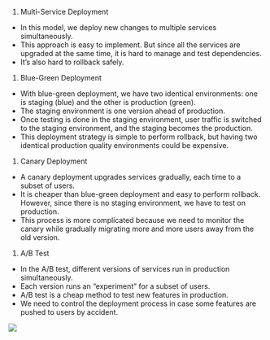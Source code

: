 1. Multi-Service Deployment
  * In this model, we deploy new changes to multiple services simultaneously.
  * This approach is easy to implement. But since all the services are upgraded at the same time, it is hard to manage and test dependencies.
  * It’s also hard to rollback safely.

1. Blue-Green Deployment
  * With blue-green deployment, we have two identical environments: one is staging (blue) and the other is production (green).
  * The staging environment is one version ahead of production.
  * Once testing is done in the staging environment, user traffic is switched to the staging environment, and the staging becomes the production.
  * This deployment strategy is simple to perform rollback, but having two identical production quality environments could be expensive.

1. Canary Deployment
  * A canary deployment upgrades services gradually, each time to a subset of users.
  * It is cheaper than blue-green deployment and easy to perform rollback. However, since there is no staging environment, we have to test on production.
  * This process is more complicated because we need to monitor the canary while gradually migrating more and more users away from the old version.

1. A/B Test
  * In the A/B test, different versions of services run in production simultaneously.
  * Each version runs an “experiment” for a subset of users.
  * A/B test is a cheap method to test new features in production.
  * We need to control the deployment process in case some features are pushed to users by accident.

<img src="https://substack-post-media.s3.amazonaws.com/public/images/8a4a708d-20f3-47d9-92a0-ac826585711e_1280x1664.gif">
